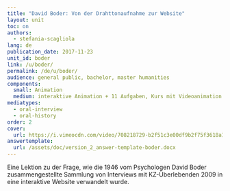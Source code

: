 ```yaml
---
title: "David Boder: Von der Drahttonaufnahme zur Website"
layout: unit
toc: on
authors: 
  - stefania-scagliola
lang: de
publication_date: 2017-11-23
unit_id: boder
link: /u/boder/
permalink: /de/u/boder/
audience: general public, bachelor, master humanities
components:
  small: Animation
  medium: interaktive Animation + 11 Aufgaben, Kurs mit Videoanimation + 5 Aufgaben
mediatypes: 
  - oral-interview
  - oral-history
order: 2
cover:
  url: https://i.vimeocdn.com/video/708218729-b2f51c3e00df9b2f75f3618a1f04d264e1d49a863128379cc24c53083e8b5cdc-d?mw=960&mh=540&q=70
answertemplate:
  url: /assets/doc/version_2_answer-template-boder.docx
---
```


Eine Lektion zu der Frage, wie die 1946 vom Psychologen David Boder zusammengestellte Sammlung von Interviews mit KZ-Überlebenden 2009 in eine interaktive Website verwandelt wurde.

<!-- more -->
